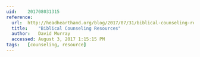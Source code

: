```yaml
---
uid:	201708031315
reference:
  url:	http://headhearthand.org/blog/2017/07/31/biblical-counseling-resources/
  title:	"Biblical Counseling Resources"
  author:	David Murray
  accessed:	August 3, 2017 1:15:15 PM
tags:	[counseling, resource]
---
```


